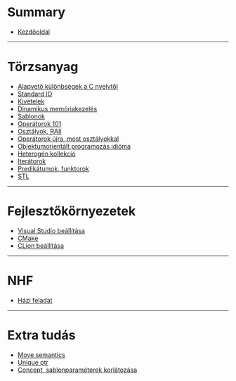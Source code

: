 # Summary
- [Kezdőoldal](./-Inspiracio.md)
---
# Törzsanyag
- [Alapvető különbségek a C nyelvtől](./0-alapveto-kulonbsegek.md)
- [Standard IO](./1-standard-io.md)
- [Kivételek](./2-kivetelek.md)
- [Dinamikus memóriakezelés](./3-dinamikus-memoriakezeles.md)
- [Sablonok](./4-sablonok.md)
- [Operátorok 101](./4.1%20-%20operator_no_class.md)
- [Osztályok, RAII](./5-osztályok.md)
- [Operátorok újra, most osztályokkal](./6-operator-overloading.md)
- [Objektumorientált programozás idióma](./7-inheritance.md)
- [Heterogén kollekció](./8-heterogen_kollekcio.md)
- [Iterátorok](./9-iterátorok.md)
- [Predikátumok, funktorok](./10-predikátumok-funktorok.md)
- [STL](./11-STL.md)
---
# Fejlesztőkörnyezetek
- [Visual Studio beállítása](./999-ide-vs.md)
- [CMake](./999-ide-cmake.md)
- [CLion beállítása](./999-ide-clion.md)
---
# NHF
- [Házi feladat](./NHF/nhf.md)
---
# Extra tudás
- [Move semantics]()
- [Unique ptr]()
- [Concept, sablonparaméterek korlátozása]()